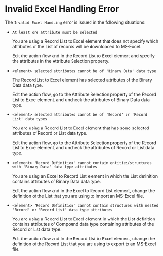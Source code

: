 # Invalid Excel Handling Error

The `Invalid Excel Handling` error is issued in the following situations:

* `At least one attribute must be selected`

  You are using a Record List to Excel element that does not specify which attributes of the List of records will be downloaded to MS-Excel.

  Edit the action flow and in the Record List to Excel element and specify the attributes in the Attribute Selection property.

* `<element> selected attributes cannot be of 'Binary Data' data type`

  The Record List to Excel element has selected attributes of the Binary Data data type.

  Edit the action flow, go to the Attribute Selection property of the Record List to Excel element, and uncheck the attributes of Binary Data data type.

* `<element> selected attributes cannot be of 'Record' or 'Record List' data types`

  You are using a Record List to Excel element that has some selected attributes of Record or List data type.

  Edit the action flow, go to the Attribute Selection property of the Record List to Excel element, and uncheck the attributes of Record or List data type.

* `<element> 'Record Definition' cannot contain entities/structures with 'Binary Data' data type attributes`

  You are using an Excel to Record List element in which the List definition contains attributes of Binary Data data type.

  Edit the action flow and in the Excel to Record List element, change the definition of the List that you are using to import an MS-Excel file.

* `<element> 'Record Definition' cannot contain structures with nested 'Record' or 'Record List' data type attributes`

  You are using a Record List to Excel element in which the List definition contains attributes of Compound data type containing attributes of the Record or List data type.

  Edit the action flow and in the Record List to Excel element, change the definition of the Record List that you are using to export to an MS-Excel file.


